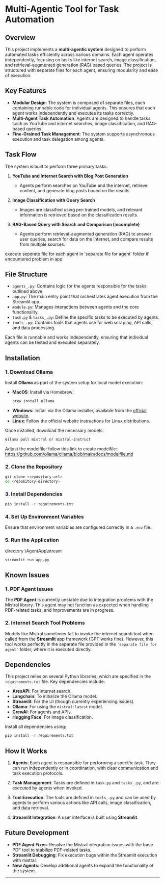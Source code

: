 

# Multi-Agentic Tool for Task Automation

## Overview

This project implements a **multi-agentic system** designed to perform automated tasks efficiently across various domains. Each agent operates independently, focusing on tasks like internet search, image classification, and retrieval-augmented generation (RAG) based queries. The project is structured with separate files for each agent, ensuring modularity and ease of execution.

## Key Features

- **Modular Design**: The system is composed of separate files, each containing runnable code for individual agents. This ensures that each agent works independently and executes its tasks correctly.
- **Multi-Agent Task Automation**: Agents are designed to handle tasks such as YouTube and internet searches, image classification, and RAG-based queries.
- **Fine-Grained Task Management**: The system supports asynchronous execution and task delegation among agents.

## Task Flow

The system is built to perform three primary tasks:

1. **YouTube and Internet Search with Blog Post Generation**
   - Agents perform searches on YouTube and the internet, retrieve content, and generate blog posts based on the results.
   
2. **Image Classification with Query Search**
   - Images are classified using pre-trained models, and relevant information is retrieved based on the classification results.

3. **RAG-Based Query with Search and Comparison (incomplete)**
   - Agents perform retrieval-augmented generation (RAG) to answer user queries, search for data on the internet, and compare results from multiple sources.

execute seperate file for each agent in 'separate file for agent` folder if encountered problem in app

## File Structure

- `agents_.py`: Contains logic for the agents responsible for the tasks outlined above.
- `app.py`: The main entry point that orchestrates agent execution from the Streamlit app.
- `module.py`: Manages interactions between agents and the core functionality.
- `task.py` & `tasks_.py`: Define the specific tasks to be executed by agents.
- `tools_.py`: Contains tools that agents use for web scraping, API calls, and data processing.

Each file is runnable and works independently, ensuring that individual agents can be tested and executed separately.

## Installation

### 1. Download Ollama
Install **Ollama** as part of the system setup for local model execution:
- **MacOS**: Install via Homebrew:
  ```bash
  brew install ollama
  ```
- **Windows**: Install via the Ollama installer, available from the [official website](https://ollama.com).
- **Linux**: Follow the official website instructions for Linux distributions.

Once installed, download the necessary models:
```bash
ollama pull mistral or mistral-instruct
```
Adjust the modelfile:
follow this link to create modelfile: https://github.com/ollama/ollama/blob/main/docs/modelfile.md 

### 2. Clone the Repository
```bash
git clone <repository-url>
cd <repository-directory>
```

### 3. Install Dependencies
```bash
pip install -r requirements.txt
```

### 4. Set Up Environment Variables
Ensure that environment variables are configured correctly in a `.env` file.

### 5. Run the Application
directory \AgentApp\stream
```bash
streamlit run app.py
```

## Known Issues

### 1. **PDF Agent Issues**
The **PDF Agent** is currently unstable due to integration problems with the Mistral library. This agent may not function as expected when handling PDF-related tasks, and improvements are in progress.

### 2. **Internet Search Tool Problems**
Models like Mistral sometimes fail to invoke the internet search tool when called from the **Streamlit** app framework (GPT works fine). However, this tool works perfectly in the separate file provided in the `'separate file for agent'` folder, where it is executed directly.

## Dependencies

This project relies on several Python libraries, which are specified in the `requirements.txt` file. Key dependencies include:

- **AresAPI**: For internet search.
- **Langchain**: To initialize the Ollama model.
- **Streamlit**: For the UI (though currently experiencing issues).
- **Ollama**: For using the `mistral:latest` model.
- **CrewAI**: For agents and APIs.
- **Hugging Face**: For image classification.

Install all dependencies using:
```bash
pip install -r requirements.txt
```

## How It Works

1. **Agents**: Each agent is responsible for performing a specific task. They can run independently or in coordination, with clear communication and task execution protocols.
   
2. **Task Management**: Tasks are defined in `task.py` and `tasks_.py`, and are executed by agents when invoked.

3. **Tool Execution**: The tools are defined in `tools_.py` and can be used by agents to perform various actions like API calls, image classification, and data retrieval.

4. **Streamlit Integration**: A user interface is built using **Streamlit**.
## Future Development

- **PDF Agent Fixes**: Resolve the Mistral integration issues with the base PDF tool to stabilize PDF-related tasks.
- **Streamlit Debugging**: Fix execution bugs within the Streamlit execution with mistral.
- **New Agents**: Develop additional agents to expand the functionality of the system.

---

